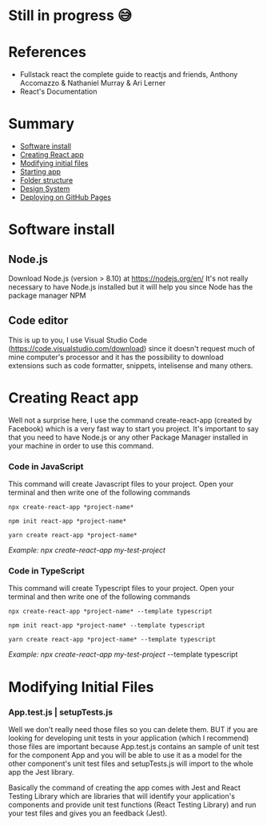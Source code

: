 # Still in progress :sweat_smile:	   

# References
- Fullstack react the complete guide to reactjs and friends, Anthony Accomazzo & Nathaniel Murray & Ari Lerner
- React's Documentation

# Summary
- [Software install](#software-install)
- [Creating React app](#creating-react-app)
- [Modifying initial files](#modifying-initial-files)
- [Starting app](#instalacao)
- [Folder structure](#como-usar)
- [Design System](#testes)
- [Deploying on GitHub Pages](#tecnologias)

# Software install

## Node.js
  Download Node.js (version > 8.10) at https://nodejs.org/en/
  It's not really necessary to have Node.js installed but it will help you since Node has the package manager NPM

## Code editor
  This is up to you, I use Visual Studio Code (https://code.visualstudio.com/download) since it doesn't request much of mine computer's processor and it has the possibility to download extensions such as code formatter, snippets, intelisense and many others.

# Creating React app
  Well not a surprise here, I use the command create-react-app (created by Facebook) which is a very fast way to start you project. It's important to say that you need to have Node.js or any other Package Manager installed in your machine in order to use this command.
  
### Code in JavaScript
  This command will create Javascript files to your project. Open your terminal and then write one of the following commands 
```
npx create-react-app *project-name*
```
```
npm init react-app *project-name*
```
```
yarn create react-app *project-name*
```
*Example: npx create-react-app my-test-project*
  
### Code in TypeScript
  This command will create Typescript files to your project. Open your terminal and then write one of the following commands 
```
npx create-react-app *project-name* --template typescript
```
```
npm init react-app *project-name* --template typescript
```
```
yarn create react-app *project-name* --template typescript
```
*Example: npx create-react-app my-test-project* --template typescript

# Modifying Initial Files

### App.test.js | setupTests.js
Well we don't really need those files so you can delete them. BUT if you are looking for developing unit tests in your application (which I recommend) those files are important because App.test.js contains an sample of unit test for the component App and you will be able to use it as a model for the other component's unit test files and setupTests.js will import to the whole app the Jest library.

Basically the command of creating the app comes with Jest and React Testing Library which are libraries that will identify your application's components and provide unit test functions (React Testing Library) and run your test files and gives you an feedback (Jest).
